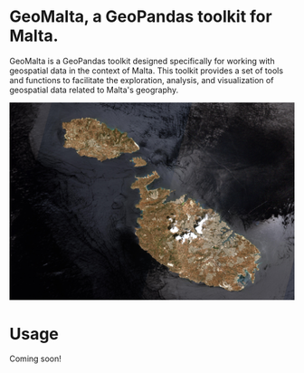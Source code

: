 # GeoMalta, a GeoPandas toolkit for Malta.

GeoMalta is a GeoPandas toolkit designed specifically for working with geospatial data in the context of Malta. This toolkit provides a set of tools and functions to facilitate the exploration, analysis, and visualization of geospatial data related to Malta's geography.

![Method](malta_esa.jpg)

# Usage
Coming soon!
